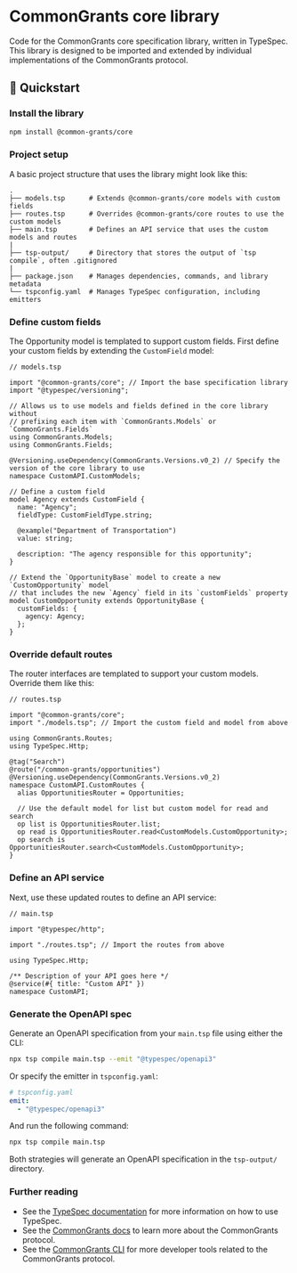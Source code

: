 # CommonGrants core library

Code for the CommonGrants core specification library, written in TypeSpec. This library is designed to be imported and extended by individual implementations of the CommonGrants protocol.

## 🚀 Quickstart

### Install the library

```bash
npm install @common-grants/core
```

### Project setup

A basic project structure that uses the library might look like this:

```
.
├── models.tsp      # Extends @common-grants/core models with custom fields
├── routes.tsp      # Overrides @common-grants/core routes to use the custom models
├── main.tsp        # Defines an API service that uses the custom models and routes
|
├── tsp-output/     # Directory that stores the output of `tsp compile`, often .gitignored
|
├── package.json    # Manages dependencies, commands, and library metadata
└── tspconfig.yaml  # Manages TypeSpec configuration, including emitters
```

### Define custom fields

The Opportunity model is templated to support custom fields. First define your custom fields by extending the `CustomField` model:

```typespec
// models.tsp

import "@common-grants/core"; // Import the base specification library
import "@typespec/versioning";

// Allows us to use models and fields defined in the core library without
// prefixing each item with `CommonGrants.Models` or `CommonGrants.Fields`
using CommonGrants.Models;
using CommonGrants.Fields;

@Versioning.useDependency(CommonGrants.Versions.v0_2) // Specify the version of the core library to use
namespace CustomAPI.CustomModels;

// Define a custom field
model Agency extends CustomField {
  name: "Agency";
  fieldType: CustomFieldType.string;

  @example("Department of Transportation")
  value: string;

  description: "The agency responsible for this opportunity";
}

// Extend the `OpportunityBase` model to create a new `CustomOpportunity` model
// that includes the new `Agency` field in its `customFields` property
model CustomOpportunity extends OpportunityBase {
  customFields: {
    agency: Agency;
  };
}
```

### Override default routes

The router interfaces are templated to support your custom models. Override them like this:

```typespec
// routes.tsp

import "@common-grants/core";
import "./models.tsp"; // Import the custom field and model from above

using CommonGrants.Routes;
using TypeSpec.Http;

@tag("Search")
@route("/common-grants/opportunities")
@Versioning.useDependency(CommonGrants.Versions.v0_2)
namespace CustomAPI.CustomRoutes {
  alias OpportunitiesRouter = Opportunities;

  // Use the default model for list but custom model for read and search
  op list is OpportunitiesRouter.list;
  op read is OpportunitiesRouter.read<CustomModels.CustomOpportunity>;
  op search is OpportunitiesRouter.search<CustomModels.CustomOpportunity>;
}
```

### Define an API service

Next, use these updated routes to define an API service:

```typespec
// main.tsp

import "@typespec/http";

import "./routes.tsp"; // Import the routes from above

using TypeSpec.Http;

/** Description of your API goes here */
@service(#{ title: "Custom API" })
namespace CustomAPI;
```

### Generate the OpenAPI spec

Generate an OpenAPI specification from your `main.tsp` file using either the CLI:

```bash
npx tsp compile main.tsp --emit "@typespec/openapi3"
```

Or specify the emitter in `tspconfig.yaml`:

```yaml
# tspconfig.yaml
emit:
  - "@typespec/openapi3"
```

And run the following command: 

```bash
npx tsp compile main.tsp
```

Both strategies will generate an OpenAPI specification in the `tsp-output/` directory.

### Further reading

- See the [TypeSpec documentation](https://typespec.org/docs/getting-started/overview) for more information on how to use TypeSpec.
- See the [CommonGrants docs](https://hhs.github.io/simpler-grants-protocol/) to learn more about the CommonGrants protocol.
- See the [CommonGrants CLI](https://www.npmjs.com/package/@common-grants/cli) for more developer tools related to the CommonGrants protocol.
